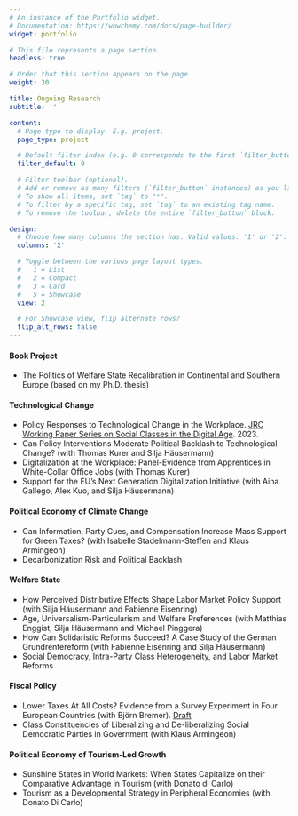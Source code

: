 ```yaml
---
# An instance of the Portfolio widget.
# Documentation: https://wowchemy.com/docs/page-builder/
widget: portfolio

# This file represents a page section.
headless: true

# Order that this section appears on the page.
weight: 30

title: Ongoing Research
subtitle: ''

content:
  # Page type to display. E.g. project.
  page_type: project

  # Default filter index (e.g. 0 corresponds to the first `filter_button` instance below).
  filter_default: 0

  # Filter toolbar (optional).
  # Add or remove as many filters (`filter_button` instances) as you like.
  # To show all items, set `tag` to "*".
  # To filter by a specific tag, set `tag` to an existing tag name.
  # To remove the toolbar, delete the entire `filter_button` block.

design:
  # Choose how many columns the section has. Valid values: '1' or '2'.
  columns: '2'

  # Toggle between the various page layout types.
  #   1 = List
  #   2 = Compact
  #   3 = Card
  #   5 = Showcase
  view: 2

  # For Showcase view, flip alternate rows?
  flip_alt_rows: false
---
```


#### Book Project

* The Politics of Welfare State Recalibration in Continental and Southern Europe (based on my Ph.D. thesis)



#### Technological Change 

* Policy Responses to Technological Change in the Workplace. [JRC Working Paper Series on Social Classes in the Digital Age](https://retobuergisser.com/publication/ecjrc_policy/). 2023.
* Can Policy Interventions Moderate Political Backlash to Technological Change? (with Thomas Kurer and Silja Häusermann)
* Digitalization at the Workplace: Panel-Evidence from Apprentices in White-Collar Office Jobs (with Thomas Kurer)
* Support for the EU’s Next Generation Digitalization Initiative (with Aina Gallego, Alex Kuo, and Silja Häusermann)

#### Political Economy of Climate Change 

* Can Information, Party Cues, and Compensation Increase Mass Support for Green Taxes? (with Isabelle Stadelmann-Steffen and Klaus Armingeon)
* Decarbonization Risk and Political Backlash

#### Welfare State 

* How Perceived Distributive Effects Shape Labor Market Policy Support (with Silja Häusermann and Fabienne Eisenring)
* Age, Universalism-Particularism and Welfare Preferences (with Matthias Enggist, Silja Häusermann and Michael Pinggera)
* How Can Solidaristic Reforms Succeed? A Case Study of the German Grundrentereform (with Fabienne Eisenring and Silja Häusermann)
* Social Democracy, Intra-Party Class Heterogeneity, and Labor Market Reforms

#### Fiscal Policy 

* Lower Taxes At All Costs? Evidence from a Survey Experiment in Four European Countries (with Björn Bremer). [Draft](https://osf.io/preprints/socarxiv/e6ds9/)
* Class Constituencies of Liberalizing and De-liberalizing Social Democratic Parties in Government (with Klaus Armingeon)

#### Political Economy of Tourism-Led Growth 

* Sunshine States in World Markets: When States Capitalize on their Comparative Advantage in Tourism (with Donato di Carlo)
* Tourism as a Developmental Strategy in Peripheral Economies (with Donato Di Carlo)




